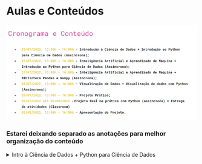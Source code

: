 # Aulas e Conteúdos

![Untitled](images/Untitled.png)

### Estarei deixando separado as anotações para melhor organização do conteúdo

<details>
<summary>Intro à Ciência de Dados + Python para Ciência de Dados</summary>

# Currículo de um Cientista de Dados
    # Geralmente um profissional multidisciplinar, podendo vir de diversas áreas
    # Possui conhecimentos em:
        - R, Python e SQL (Linguagens de análise e extração de dados)
        - Estatística e AI/Machine Learning
        - Tableu, PowerBI, streamlit, etc… (Tecnologia de visualização de dados e criação de relatórios)
        - Negócios e produtos

# Mercado de Trabalho
    # Setor de varejo/saúde/financeiro/marketing
        - 9 posição em alta em 2022
        - 60 mil vagas não ocupadas em 2021
        - Média salárial de 6k-9k
    
# Intro a Ciência de Dados

    # Combinação de cic, estat e mat que pode ser usada interdisciplinarmente
    # Processo de extrair info através de dados
    # Identificar tendências
    # Dados → Análise → Decisão → Ação
        - O que aconteceu?
        - Por que aconteceu?
        - Acontecerá novamente?
        - O que deve ser feito?


![Untitled](images/Untitled%201.png)
    
# Tipos de Modelo
    # Descrição de fenômenos do mundo real e digital
    # Geração de valor a negócios
    # Automatizar processos para operações de:
        - Inferência/Predição
        - Classificação
        - Agrupamento
        - Recomendação
    # Modelos de Classificação
        - Modelo supervisionado, rotulado manualmente
    # Modelos de Agrupamento/Clusterização
        - Enviar um conjunto de características para a máquina para ela atribuir à um modelo específico
        - Agrupa bancos de dados com características comuns
        - Eu, como humano, posso rotular esses grupos que são agrupados
    # Modelos de Recomendação
        - Modelo colaborativo → Renner, Netflix, Amazon
        - Modelo pessoal → Netflix, Instagram, Tiktok

# Etapas de Geração de um Modelo
![Untitled](images/Untitled%202.png)

    # Entrada de Dados
        - Separados entre treinamento e teste, um com ajuda humana e outro para testar a capacidade da máquina
    # Coleta/Organização
        - Dados podem vir de múltiplas fontes
        - Tipicamente desorganizados
        - A combinação de múltiplas fontes de dados tem como objetivo criar modelos mais acurados
    # Tratamento
        - Descarte
            - Dados em brancco
            - Dados de má qualidade
            - Anomalias
        - Preenchimento de dados faltantes
            - Interpolação
            - Substituição por valores de média, moda ou mediana
        - Transformação
            - Normalização
            - Codificação
            - Engenharia de características
    # Concepção do modelo
        - Separação da base de dados entre teste e treinamento
            - No treinamento a gente dá o rótulo das características, ou seja, o resultado com base na entrada
        - Escolha do modelo conforme a aplicação:
            - Classificação ou Predição
                - KNN
                - ARIMA
                - Long-Short Term Memory
                - Neural networks
                - …
            - Agrupamento
                - K-means
                - Mean-shift clustering
                - DBSCAN
                - Gaussian Mixture Models
                - …
            - Recomendação
                - Collaborative filtering
                - Content-based filtering
    # Avaliação dos resultados
    # Validação
        - Teste
            - Teste de hipótese (análise do p-valor) e confirmação de tese
            - Validação cruzada
            - Análise de métricas de avaliação
                - Acurácia, precisão, erro médio absoluto
        - Aprovação do resultado por gestores e clientes
    # Implantação
        - Lançamento do modelo em produção
        - Geração de valor ao negócio
        - Monitoramento e aprimoramento contínuo do modelo
# Mãos à obra!
- [https://colab.research.google.com/drive/10mEkJA36tridzPuUlhkZctXeaZ4EvvnZ?usp=sharing](https://colab.research.google.com/drive/10mEkJA36tridzPuUlhkZctXeaZ4EvvnZ?usp=sharing)

</details> 